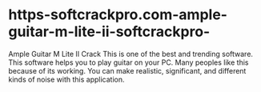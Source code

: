 # https-softcrackpro.com-ample-guitar-m-lite-ii-softcrackpro-
Ample Guitar M Lite II Crack This is one of the best and trending software. This software helps you to play guitar on your PC. Many peoples like this because of its working. You can make realistic, significant, and different kinds of noise with this application.
